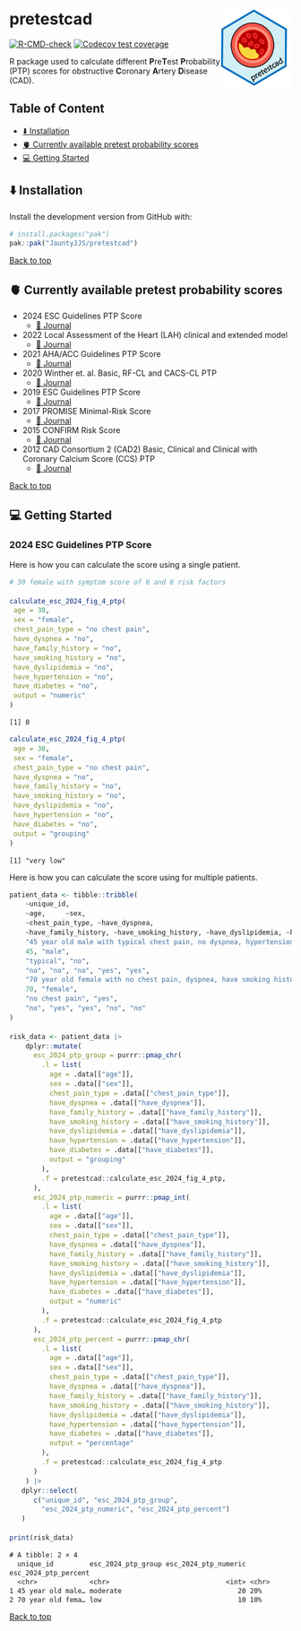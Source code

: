 

<a name="top"></a>

# pretestcad <a href="jauntyjjs.github.io/pretestcad/"><img src="man/figures/logo.png" align="right" width="25%" height="25%" alt="Hex logo of R package pretestcad. Logo is a picture of a coronary artery with partial blockage." /></a>

<!-- badges: start -->

[![R-CMD-check](https://github.com/JauntyJJS/pretestcad/actions/workflows/R-CMD-check.yaml/badge.svg)](https://github.com/JauntyJJS/pretestcad/actions/workflows/R-CMD-check.yaml)
[![Codecov test
coverage](https://codecov.io/gh/JauntyJJS/pretestcad/graph/badge.svg?token=lpJSgliKK3)](https://codecov.io/gh/JauntyJJS/pretestcad?branch=main)
<!-- badges: end -->

R package used to calculate different **P**re**T**est **P**robability
(PTP) scores for obstructive **C**oronary **A**rtery **D**isease (CAD).

## Table of Content

- [:arrow_down: Installation](#arrow_down-installation)
- [:anatomical_heart: Currently available pretest probability
  scores](#anatomical_heart-currently-available-pretest-probability-scores)
- [:computer: Getting Started](#computer-getting-started)

## :arrow_down: Installation

Install the development version from GitHub with:

``` r
# install.packages("pak")
pak::pak("JauntyJJS/pretestcad")
```

<a href="#top">Back to top</a>

## :anatomical_heart: Currently available pretest probability scores

- 2024 ESC Guidelines PTP Score
  - <a href="https://doi.org/10.1093/eurheartj/ehae177" target="_blank">📘
    Journal</a>
- 2022 Local Assessment of the Heart (LAH) clinical and extended model
  - <a href="https://doi.org/10.1161/JAHA.121.022697" target="_blank">📘
    Journal</a>
- 2021 AHA/ACC Guidelines PTP Score
  - <a href="https://doi.org/10.1161/CIR.0000000000001029"
    target="_blank">📘 Journal</a>
- 2020 Winther et. al. Basic, RF-CL and CACS-CL PTP
  - <a href="https://doi.org/10.1016/j.jacc.2020.09.585" target="_blank">📘
    Journal</a>
- 2019 ESC Guidelines PTP Score
  - <a href="https://doi.org/10.1007/s00059-020-04935-x" target="_blank">📘
    Journal</a>
- 2017 PROMISE Minimal-Risk Score
  - <a href="https://doi.org/10.1001/jamacardio.2016.5501"
    target="_blank">📘 Journal</a>
- 2015 CONFIRM Risk Score
  - <a href="https://doi.org/10.1016/j.amjmed.2014.10.031"
    target="_blank">📘 Journal</a>
- 2012 CAD Consortium 2 (CAD2) Basic, Clinical and Clinical with
  Coronary Calcium Score (CCS) PTP
  - <a href="https://doi.org/10.1136/bmj.e3485" target="_blank">📘
    Journal</a>

<a href="#top">Back to top</a>

## :computer: Getting Started

### 2024 ESC Guidelines PTP Score

Here is how you can calculate the score using a single patient.

``` r
# 30 female with symptom score of 0 and 0 risk factors

calculate_esc_2024_fig_4_ptp(
 age = 30,
 sex = "female",
 chest_pain_type = "no chest pain",
 have_dyspnea = "no",
 have_family_history = "no",
 have_smoking_history = "no",
 have_dyslipidemia = "no",
 have_hypertension = "no",
 have_diabetes = "no",
 output = "numeric"
)
```

    [1] 0

``` r
calculate_esc_2024_fig_4_ptp(
 age = 30,
 sex = "female",
 chest_pain_type = "no chest pain",
 have_dyspnea = "no",
 have_family_history = "no",
 have_smoking_history = "no",
 have_dyslipidemia = "no",
 have_hypertension = "no",
 have_diabetes = "no",
 output = "grouping"
)
```

    [1] "very low"

Here is how you can calculate the score using for multiple patients.

``` r
patient_data <- tibble::tribble(
    ~unique_id,
    ~age,     ~sex, 
    ~chest_pain_type, ~have_dyspnea, 
    ~have_family_history, ~have_smoking_history, ~have_dyslipidemia, ~have_hypertension, ~have_diabetes,
    "45 year old male with typical chest pain, no dyspnea, hypertension and diabetes",
    45, "male", 
    "typical", "no",  
    "no", "no", "no", "yes", "yes",
    "70 year old female with no chest pain, dyspnea, have smoking history (past or current smoker) and dyslipidemia",
    70, "female", 
    "no chest pain", "yes",  
    "no", "yes", "yes", "no", "no"
)

risk_data <- patient_data |>
    dplyr::mutate(
      esc_2024_ptp_group = purrr::pmap_chr(
        .l = list(
          age = .data[["age"]],
          sex = .data[["sex"]],
          chest_pain_type = .data[["chest_pain_type"]],
          have_dyspnea = .data[["have_dyspnea"]],
          have_family_history = .data[["have_family_history"]],
          have_smoking_history = .data[["have_smoking_history"]], 
          have_dyslipidemia = .data[["have_dyslipidemia"]], 
          have_hypertension = .data[["have_hypertension"]], 
          have_diabetes = .data[["have_diabetes"]],
          output = "grouping"
        ),
        .f = pretestcad::calculate_esc_2024_fig_4_ptp,
      ),
      esc_2024_ptp_numeric = purrr::pmap_int(
        .l = list(
          age = .data[["age"]],
          sex = .data[["sex"]],
          chest_pain_type = .data[["chest_pain_type"]],
          have_dyspnea = .data[["have_dyspnea"]],
          have_family_history = .data[["have_family_history"]],
          have_smoking_history = .data[["have_smoking_history"]],
          have_dyslipidemia = .data[["have_dyslipidemia"]],
          have_hypertension = .data[["have_hypertension"]],
          have_diabetes = .data[["have_diabetes"]],
          output = "numeric"
        ),
        .f = pretestcad::calculate_esc_2024_fig_4_ptp
      ),
      esc_2024_ptp_percent = purrr::pmap_chr(
        .l = list(
          age = .data[["age"]],
          sex = .data[["sex"]],
          chest_pain_type = .data[["chest_pain_type"]],
          have_dyspnea = .data[["have_dyspnea"]],
          have_family_history = .data[["have_family_history"]],
          have_smoking_history = .data[["have_smoking_history"]],
          have_dyslipidemia = .data[["have_dyslipidemia"]],
          have_hypertension = .data[["have_hypertension"]],
          have_diabetes = .data[["have_diabetes"]],
          output = "percentage"
        ),
        .f = pretestcad::calculate_esc_2024_fig_4_ptp
      )
    ) |> 
   dplyr::select(
      c("unique_id", "esc_2024_ptp_group", 
        "esc_2024_ptp_numeric", "esc_2024_ptp_percent")
   )

print(risk_data)
```

    # A tibble: 2 × 4
      unique_id         esc_2024_ptp_group esc_2024_ptp_numeric esc_2024_ptp_percent
      <chr>             <chr>                             <int> <chr>               
    1 45 year old male… moderate                             20 20%                 
    2 70 year old fema… low                                  10 10%                 

<a href="#top">Back to top</a>
